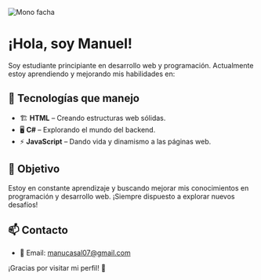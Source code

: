 ![Mono facha](https://media1.giphy.com/media/qixJFUXq1UNLa/giphy.gif)
# ¡Hola, soy Manuel!

Soy estudiante principiante en desarrollo web y programación. Actualmente estoy aprendiendo y mejorando mis habilidades en:

## 🚀 Tecnologías que manejo
- 🏗️ **HTML** – Creando estructuras web sólidas.
- 🖥️ **C#** – Explorando el mundo del backend.
- ⚡ **JavaScript** – Dando vida y dinamismo a las páginas web.

## 🎯 Objetivo
Estoy en constante aprendizaje y buscando mejorar mis conocimientos en programación y desarrollo web. ¡Siempre dispuesto a explorar nuevos desafíos!

## 📫 Contacto
- 📧 Email: manucasal07@gmail.com

¡Gracias por visitar mi perfil! 🚀  
